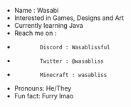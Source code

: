 - Name : Wasabi
- Interested in Games, Designs and Art
- Currently learning Java
- Reach me on :
-             Discord : Wasablissful
-             Twitter : @wasabliss
-             Minecraft : wasabliss
- Pronouns: He/They
- Fun fact: Furry lmao

